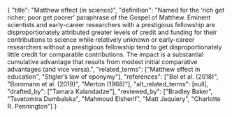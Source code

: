{
    "title": "Matthew effect (in science)",
    "definition": "Named for the ‘rich get richer; poor get poorer’ paraphrase of the Gospel of Matthew. Eminent scientists and early-career researchers with a prestigious fellowship are disproportionately attributed greater levels of credit and funding for their contributions to science while relatively unknown or early-career researchers without a prestigious fellowship tend to get disproportionately little credit for comparable contributions. The impact is a substantial cumulative advantage that results from modest initial comparative advantages (and vice versa).",
    "related_terms": ["Matthew effect in education", "Stigler’s law of eponymy"],
    "references": ["Bol et al. (2018)", "Bornmann et al. (2019)", "Merton (1968)"],
    "alt_related_terms": [null],
    "drafted_by": ["Tamara Kalandadze"],
    "reviewed_by": ["Bradley Baker", "Tsvetomira Dumbalska", "Mahmoud Elsherif", "Matt Jaquiery", "Charlotte R. Pennington"]
  }
